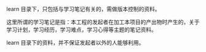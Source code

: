 learn 目录下，只包括与学习笔记有关的，需做版本控制的资料。

这里所谓的学习笔记是指：本工程的发起者在加工本项目的产出物时产生的，关于学习计划，学习经历，学习难点，学习心得等主题的笔记资料。

learn 目录下的资料，并不保证发起者以外的人能够利用。
